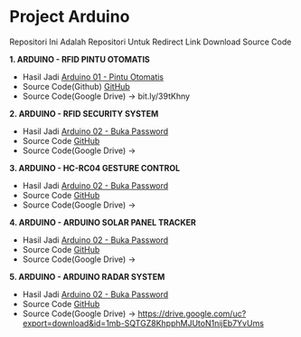 # Project Arduino
Repositori Ini Adalah Repositori Untuk Redirect Link Download Source Code

**1. ARDUINO - RFID PINTU OTOMATIS**
   * Hasil Jadi [Arduino 01 - Pintu Otomatis](http://instagram.com)
   * Source Code(Github) [GitHub](http://github.com)
   * Source Code(Google Drive) -> bit.ly/39tKhny

**2. ARDUINO - RFID SECURITY SYSTEM**
   * Hasil Jadi [Arduino 02 - Buka Password](https://www.instagram.com/tv/CHg12juhN6_/?utm_source=ig_web_copy_link)
   * Source Code [GitHub](http://github.com)
   * Source Code(Google Drive) -> 
   
**3. ARDUINO - HC-RC04 GESTURE CONTROL**
   * Hasil Jadi [Arduino 02 - Buka Password](https://www.instagram.com/tv/CIvTtjNBrDS/?utm_source=ig_web_copy_link)
   * Source Code [GitHub](http://github.com)
   * Source Code(Google Drive) -> 

**4. ARDUINO - ARDUINO SOLAR PANEL TRACKER**
   * Hasil Jadi [Arduino 02 - Buka Password](https://www.instagram.com/tv/CJ9mH-jnq9-/?utm_source=ig_web_copy_link)
   * Source Code [GitHub](http://github.com)
   * Source Code(Google Drive) -> 

**5. ARDUINO - ARDUINO RADAR SYSTEM**
   * Hasil Jadi [Arduino 02 - Buka Password](https://www.instagram.com/tv/CMVnUuBhUV-/?utm_source=ig_web_copy_link)
   * Source Code [GitHub](http://github.com)
   * Source Code(Google Drive) -> https://drive.google.com/uc?export=download&id=1mb-SQTGZ8KhpphMJUtoN1nijEb7YvUms
